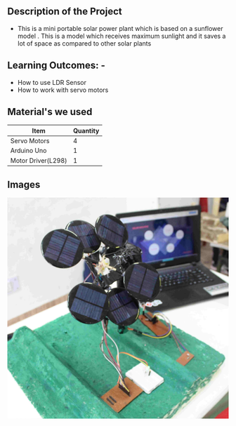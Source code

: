## Description of the Project
* This is a mini portable solar power plant which is based on a sunflower model . This is a model which receives maximum sunlight and it saves a lot of space as compared to other solar plants


## Learning Outcomes: -
* How to use LDR Sensor
* How to work with servo motors



## Material's we used

|   **Item**        | **Quantity**                                                          |
|-------------------------|------------------------------------------------------------------------|
| Servo Motors                  | 4                                                          |
| Arduino Uno                   | 1                                                          |
| Motor Driver(L298)                   | 1                                                          |


    
    
## Images 
<p>
    <img src="smartSolar.jpg" alt="SmartSolar">
</p>




